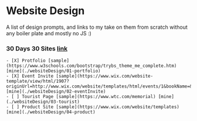 # Website Design
A list of design prompts, and links to my take on them from scratch without any boiler plate and mostly no JS :)

### 30 Days 30 Sites [link](https://www.subscribepage.com/30days30sites)
    - [X] Protfolio [sample](https://www.w3schools.com/bootstrap/trybs_theme_me_complete.htm) [mine](./websiteDesign/01-portfolio)
    - [X] Event Invite [sample](https://www.wix.com/website-template/view/html/1907?originUrl=http://www.wix.com/website/templates/html/events/1&bookName=&galleryDocIndex=6&category=events) [mine](./websiteDesign/02-eventInvite)
    - [ ] Tourist Page [sample](https://www.wtc.com/memorial) [mine](./websiteDesign/03-tourist)
    - [ ] Product Site [sample](https://www.wix.com/website/templates) [mine](./websiteDesign/04-product)